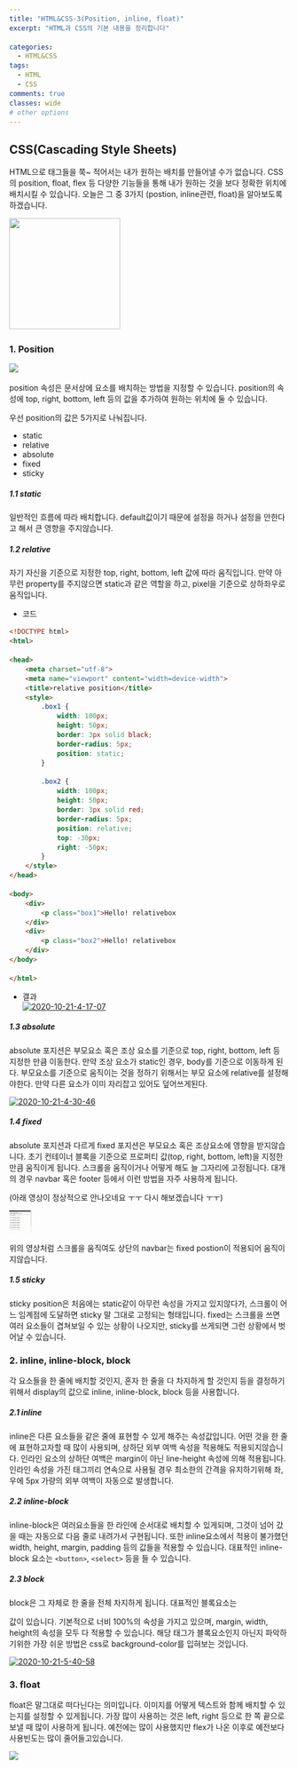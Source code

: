 ```yaml
---
title: "HTML&CSS-3(Position, inline, float)"
excerpt: "HTML과 CSS의 기본 내용을 정리합니다"

categories:
  - HTML&CSS
tags:
  - HTML
  - CSS
comments: true
classes: wide
# other options
---
```


## CSS(Cascading Style Sheets)

HTML으로 태그들을 쭉~ 적어서는 내가 원하는 배치를 만들어낼 수가 없습니다.
CSS의 position, float, flex 등 다양한 기능들을 통해 내가 원하는 것을 보다 정확한 위치에 배치시킬 수 있습니다.
오늘은 그 중 3가지 (postion, inline관련, float)을 알아보도록 하겠습니다.

<img src="https://encrypted-tbn0.gstatic.com/images?q=tbn%3AANd9GcTuaJrM4Yd50wC1Fj-JrvBcXQVo38v6vFEV-Q&usqp=CAU" width="200" height="200"/>

### 1. Position

<img src="https://media.vlpt.us/images/realryankim/post/a4aa7fe6-00ca-4cbf-89de-12be6eb374a3/blog-15-03-1.png">  

position 속성은 문서상에 요소를 배치하는 방법을 지정할 수 있습니다.
position의 속성에 top, right, bottom, left 등의 값을 추가하여 원하는 위치에 둘 수 있습니다.

우선 position의 값은 5가지로 나눠집니다.
- static
- relative
- absolute
- fixed
- sticky

##### 1.1 static  
일반적인 흐름에 따라 배치합니다. default값이기 때문에 설정을 하거나 설정을 안한다고 해서 큰 영향을 주지않습니다.

##### 1.2 relative  
자기 자신을 기준으로 지정한 top, right, bottom, left 값에 따라 움직입니다.
만약 아무런 property를 주지않으면 static과 같은 역할을 하고, pixel을 기준으로 상하좌우로 움직입니다.

- 코드

```html
<!DOCTYPE html>
<html>

<head>
	<meta charset="utf-8">
	<meta name="viewport" content="width=device-width">
	<title>relative position</title>
	<style>
		.box1 {
			width: 100px;
			height: 50px;
			border: 3px solid black;
			border-radius: 5px;
			position: static;
		}

		.box2 {
			width: 100px;
			height: 50px;
			border: 3px solid red;
			border-radius: 5px;
			position: relative;
			top: -30px;
			right: -50px;
		}
	</style>
</head>

<body>
    <div>
        <p class="box1">Hello! relativebox
    </div>
    <div>
        <p class="box2">Hello! relativebox
    </div>
</body>

</html>
```

- 결과  
<a href="https://imgbb.com/"><img src="https://i.ibb.co/TtQTkkR/2020-10-21-4-17-07.png" alt="2020-10-21-4-17-07" border="0"></a>

##### 1.3 absolute
absolute 포지션은 부모요소 혹은 조상 요소를 기준으로 top, right, bottom, left 등 지정한 만큼 이동한다.
만약 조상 요소가 static인 경우, body를 기준으로 이동하게 된다.
부모요소를 기준으로 움직이는 것을 정하기 위해서는 부모 요소에 relative를 설정해야한다.
만약 다른 요소가 이미 자리잡고 있어도 덮어쓰게된다.

<a href="https://imgbb.com/"><img src="https://i.ibb.co/jVT42X6/2020-10-21-4-30-46.png" alt="2020-10-21-4-30-46" border="0"></a>

##### 1.4 fixed
absolute 포지션과 다르게 fixed 포지션은 부모요소 혹은 조상요소에 영향을 받지않습니다.
초기 컨테이너 블록을 기준으로 프로퍼티 값(top, right, bottom, left)을 지정한 만큼 움직이게 됩니다.
스크롤을 움직이거나 어떻게 해도 늘 그자리에 고정됩니다.
대개의 경우 navbar 혹은 footer 등에서 이런 방법을 자주 사용하게 됩니다.

(아래 영상이 정상적으로 안나오네요 ㅜㅜ 다시 해보겠습니다 ㅜㅜ)

<img src="./assets/video/fixedPosition.gif" width="40" height="40" />

위의 영상처럼 스크롤을 움직여도 상단의 navbar는 fixed postion이 적용되어 움직이지않습니다.

##### 1.5 sticky 
sticky position은 처음에는 static같이 아무런 속성을 가지고 있지않다가,
스크롤이 어느 임계점에 도달하면 sticky 말 그대로 고정되는 형태입니다.
fixed는 스크롤을 쓰면 여러 요소들이 겹쳐보일 수 있는 상황이 나오지만,
sticky를 쓰게되면 그런 상황에서 벗어날 수 있습니다.

### 2. inline, inline-block, block

각 요소들을 한 줄에 배치할 것인지, 혼자 한 줄을 다 차지하게 할 것인지 등을 결정하기위해서
display의 값으로 inline, inline-block, block 등을 사용합니다.

##### 2.1 inline
inline은 다른 요소들을 같은 줄에 표현할 수 있게 해주는 속성값입니다.
어떤 것을 한 줄에 표현하고자할 때 많이 사용되며, 상하단 외부 여백 속성을 적용해도 적용되지않습니다.
인라인 요소의 상하단 여백은 margin이 아닌 line-height 속성에 의해 적용됩니다.
인라인 속성을 가진 태그끼리 연속으로 사용될 경우 최소한의 간격을 유지하기위해 좌, 우에 5px 가량의 외부 여백이 자동으로 발생합니다.

##### 2.2 inline-block
inline-block은 여러요소들을 한 라인에 순서대로 배치할 수 있게되며, 그것이 넘어 갔을 때는 자동으로 다음 줄로 내려가서 구현됩니다.
또한 inline요소에서 적용이 불가했던 width, height, margin, padding 등의 값들을 적용할 수 있습니다.
대표적인 inline-block 요소는 `<button>`, `<select>` 등을 들 수 있습니다.

##### 2.3 block
block은 그 자체로 한 줄을 전체 차지하게 됩니다. 대표적인 블록요소는 <p>값이 있습니다.
기본적으로 너비 100%의 속성을 가지고 있으며, margin, width, height의 속성을 모두 다 적용할 수 있습니다.
해당 태그가 블록요소인지 아닌지 파악하기위한 가장 쉬운 방법은 css로 background-color를 입혀보는 것입니다.

<a href="https://ibb.co/X5hmq22"><img src="https://i.ibb.co/PW7Bdmm/2020-10-21-5-40-58.png" alt="2020-10-21-5-40-58" border="0"></a>

### 3. float
float은 말그대로 떠다닌다는 의미입니다. 이미지를 어떻게 텍스트와 함께 배치할 수 있는지를 설정할 수 있게됩니다.
가장 많이 사용하는 것은 left, right 등으로 한 쪽 끝으로 보낼 때 많이 사용하게 됩니다.
예전에는 많이 사용했지만 flex가 나온 이후로 예전보다 사용빈도는 많이 줄어들고있습니다.

<img src= "https://miro.medium.com/max/540/1*gL79pBRvVlMjX0Ovevz96w.png" />

